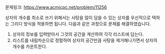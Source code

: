 문제링크: https://www.acmicpc.net/problem/11256

상자의 개수를 최소로 쓰기 위해서는 사탕을 많이 담을 수 있는 상자를 우선적으로 택하는 그리디 방식을 적용하면 됩니다. 다음과 같은 과정으로 문제를 해결하였습니다.

1. 상자의 정보를 입력받아서 그것의 공간을 계산하여 각각 리스트에 담는다.
2. 리스트를 내림차순으로 정렬하여 상자의 공간만큼 사탕을 제거해나가면서 상자의 개수를 카운트한다.
